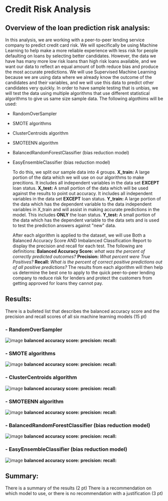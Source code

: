 # Credit Risk Analysis
## Overview of the loan prediction risk analysis:
  In this analysis, we are working with a peer-to-peer lending service company to predict credit card risk. We will specifically be using Machine Learning to help make a more reliable experience with less risk for people defaulting on loans by selecting better candidates. However, the data we have has many more low risk loans than high risk loans available, and we want our data to reflect an equal amount of both reduce bias and produce the most accurate predictions. We will use Supervised Machine Learning because we are using data where we already know the outcome of the candidates and their variables, and we will use this data to predict other candidates very quickly. In order to have sample testing that is unbias, we will test the data using multiple algorithms that use different statistical algorithms to give us same size sample data. The following algothims will be used:
- RandomOverSampler
- SMOTE algorithms
- ClusterCentroids algorithm
- SMOTEENN algorithm
- BalancedRandomForestClassifier (bias reduction model)
- EasyEnsembleClassifier (bias reduction model)

  To do this, we split our sample data into 4 groups.
**X_train:** A large portion of the data which we will use on our algorithms to make precitions. It includes all independent variables in the data set **EXCEPT** loan status.
**X_test:** A small portion of the data which will be used against the results to point out accuracy. It includes all independent variables in the data set **EXCEPT** loan status.
**Y_train:** A large portion of the data which has the dependent variable to the data independent variables in X_train and will assist in making accurate predictions in the model. This includes **ONLY** the loan status.
**Y_test:** A small portion of the data which has the dependent variable to the data sets and is used to test the prediction answers against "new" data.

  After each algorithm is applied to the dataset, we will use Both a Balanced Accuracy Score AND Imbalanced Classification Report to display the precision and recall for each test. The following are definitions:
**Balanced Accuracy Score:** *what was the percent of correctly predicted outcomes?*
**Precision:** *What percent were True Positives?*
**Recall:** *What is the percent of correct positive predictions out of all positive predictions?*
  The results from each algorithm will then help us determine the best one to apply to the quick peer-to-peer lending company to reduce risk for lenders and protect the customers from getting approved for loans they cannot pay.
  
## Results:

There is a bulleted list that describes the balanced accuracy score and the precision and recall scores of all six machine learning models (15 pt)
### - RandomOverSampler
![image](photos/.png)
**balanced accuracy score:**
**precision:**
**recall:**
### - SMOTE algorithms
![image](photos/.png)
**balanced accuracy score:**
**precision:**
**recall:**
### - ClusterCentroids algorithm
![image](photos/.png)
**balanced accuracy score:**
**precision:**
**recall:**
### - SMOTEENN algorithm
![image](photos/.png)
**balanced accuracy score:**
**precision:**
**recall:**
### - BalancedRandomForestClassifier (bias reduction model)
![image](photos/.png)
**balanced accuracy score:**
**precision:**
**recall:**
### - EasyEnsembleClassifier (bias reduction model)
![image](photos/.png)
**balanced accuracy score:**
**precision:**
**recall:**
## Summary:
There is a summary of the results (2 pt)
There is a recommendation on which model to use, or there is no recommendation with a justification (3 pt)
